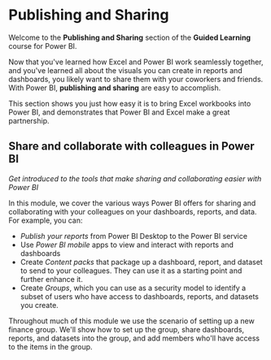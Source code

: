 <properties
   pageTitle="Introduction to Content Packs, Security, and Groups"
   description="These tools make sharing and collaborating easy"
   services="powerbi"
   documentationCenter=""
   authors="davidiseminger"
   manager="mblythe"
   editor=""
   tags=""
   featuredVideoId="HlN7o6BvIE4"
   featuredVideoThumb=""
   courseDuration="2m"/>

<tags
   ms.service="powerbi"
   ms.devlang="NA"
   ms.topic="article"
   ms.tgt_pltfrm="NA"
   ms.workload="powerbi"
   ms.date="03/28/2016"
   ms.author="davidi"/>

# Publishing and Sharing

Welcome to the **Publishing and Sharing** section of the **Guided Learning** course for Power BI.

Now that you've learned how Excel and Power BI work seamlessly together, and you've learned all about the visuals you can create in reports and dashboards, you likely want to share them with your coworkers and friends. With Power BI, **publishing and sharing** are easy to accomplish.

This section shows you just how easy it is to bring Excel workbooks into Power BI, and demonstrates that Power BI and Excel make a great partnership.

## Share and collaborate with colleagues in Power BI

*Get introduced to the tools that make sharing and collaborating easier with Power BI*

In this module, we cover the various ways Power BI offers for sharing and collaborating with your colleagues on your dashboards, reports, and data. For example, you can:

-   *Publish your reports* from Power BI Desktop to the Power BI service
-   Use *Power BI mobile* apps to view and interact with reports and dashboards
-   Create *Content packs* that package up a dashboard, report, and dataset to send to your colleagues. They can use it as a starting point and further enhance it.
-   Create *Groups*, which you can use as a security model to identify a subset of users who have access to dashboards, reports, and datasets you create.

Throughout much of this module we use the scenario of setting up a new finance group. We'll show how to set up the group, share dashboards, reports, and datasets into the group, and add members who'll have access to the items in the group.
